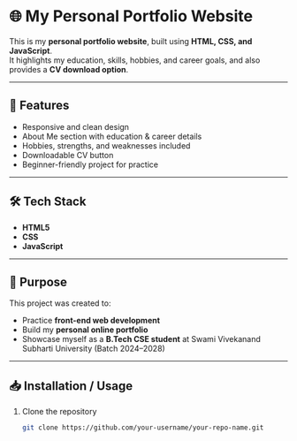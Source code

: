 # 🌐 My Personal Portfolio Website

This is my **personal portfolio website**, built using **HTML, CSS, and JavaScript**.  
It highlights my education, skills, hobbies, and career goals, and also provides a **CV download option**.  

---

## 🚀 Features
- Responsive and clean design  
- About Me section with education & career details  
- Hobbies, strengths, and weaknesses included  
- Downloadable CV button  
- Beginner-friendly project for practice  

---

## 🛠️ Tech Stack
- **HTML5**  
- **CSS**  
- **JavaScript**  

---


## 📌 Purpose
This project was created to:
- Practice **front-end web development**  
- Build my **personal online portfolio**  
- Showcase myself as a **B.Tech CSE student** at Swami Vivekanand Subharti University (Batch 2024–2028)  

---

## 📥 Installation / Usage
1. Clone the repository  
   ```bash
   git clone https://github.com/your-username/your-repo-name.git
